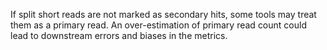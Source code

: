 If split short reads are not marked as secondary hits, some tools may treat them as a primary read. An over-estimation of primary read count could lead to downstream errors and biases in the metrics.
